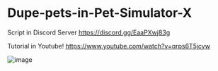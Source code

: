 # Dupe-pets-in-Pet-Simulator-X
Script in Discord Server https://discord.gg/EaaPXwj83g 

Tutorial in Youtube! https://www.youtube.com/watch?v=qrps6T5jcyw

![image](https://user-images.githubusercontent.com/118612565/202852238-87c4cac2-cf9e-45ba-8a55-093acd9770ea.png)

